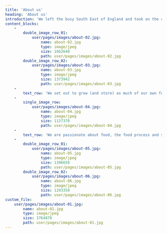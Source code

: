 ```yaml
---
title: 'About us'
heading: 'About us'
introduction: 'We left the busy South East of England and took on the challenge of this 3 acre smallholding in the Wild West of Wales in January 2016. We had been looking for a while for a place to give us space to try out our ideas and the land to give us the opportunity to pool our skills, knowledge and backgrounds and to try to create a life for our family that embraced the essence of nature, farming and self-sufficiency.'
content_blocks:
    -
        double_image_row_01:
            user/pages/images/about-02.jpg:
                name: about-02.jpg
                type: image/jpeg
                size: 1662640
                path: user/pages/images/about-02.jpg
        double_image_row_02:
            user/pages/images/about-03.jpg:
                name: about-03.jpg
                type: image/jpeg
                size: 1373942
                path: user/pages/images/about-03.jpg
    -
        text_row: 'We set out to grow (and store) as much of our own food as possible using the large vegetable garden, the polytunnel, greenhouse and the grazing we have. We keep our own small flock of sheep for wool and for food in the paddock with our resident miniature Shetland ponies who provide us with lots of lovely manure for our veggie patch! We have mixed flocks of ducks, chickens and quail and try to hatch our own chicks and ducklings each year. We also keep weaner pigs during the summer months and turkeys for Christmas.'
    -
        single_image_row:
            user/pages/images/about-04.jpg:
                name: about-04.jpg
                type: image/jpeg
                size: 1137378
                path: user/pages/images/about-04.jpg
    -
        text_row: 'We are passionate about food, the food process and sharing our modern family smallholding journey. We have included here our products, our wood, our recipes and we welcome you to come and stay. Please keep in touch via our social media blogs and if you have any questions at all please drop us a line.'
    -
        double_image_row_01:
            user/pages/images/about-05.jpg:
                name: about-05.jpg
                type: image/jpeg
                size: 1396658
                path: user/pages/images/about-05.jpg
        double_image_row_02:
            user/pages/images/about-06.jpg:
                name: about-06.jpg
                type: image/jpeg
                size: 1293358
                path: user/pages/images/about-06.jpg
custom_file:
    user/pages/images/about-01.jpg:
        name: about-01.jpg
        type: image/jpeg
        size: 3764870
        path: user/pages/images/about-01.jpg
---
```


